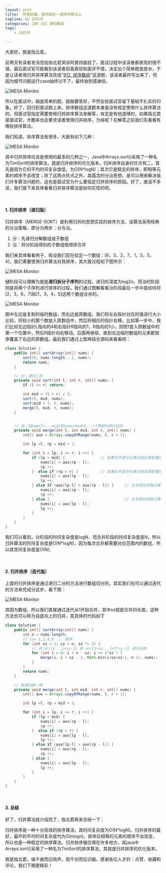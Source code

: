 ```yaml
---
layout: post
title:  阿里四面，居然栽在一道排序算法上
tagline: by 24只羊
categories: JDK JUC 源码解读
tags: 
    - 24只羊

---
```



大家好，我是指北君。

前两天有读者发消息给指北君哭诉阿里四面挂了，面试过程中该读者都表现的很不错，最后面试官可能看到该读者前面表现和面评不错，决定出个简单题放放水，于是让读者用归并排序算法完成"[912. 排序数组](https://leetcode-cn.com/problems/sort-an-array/)"这道题，该读者最终写出来了，但因为细节问题运行case始终过不了，最终收到感谢信。

<!--more-->


![MESA Monitor](http://www.javanorth.cn/assets/images/2021/Yang24/offer1.png)

所以在面试中，越是简单的题，就越要答好，不然会给面试官留下基础不扎实的印象。好了，回归到面试题上来，排序数组这道题本身是没有规定使用什么排序算法的，但面试官指定需要使用归并排序算法来解答，肯定是有他道理的，如果指北君是面试官，大概率也会要求读者使用归并排序，为啥呢？在解答之前我们先看看有哪些排序算法。

我们知道，排序算法有很多，大致有如下几种：

![MESA Monitor](http://www.javanorth.cn/assets/images/2021/Yang24/sortType.png)

其中归并排序应该是使用的最多的几种之一，Java中Arrays.sort()采用了一种名为TimSort的排序算法，就是归并排序的优化版本。归并排序自身的优点有二，首先是因为它的平均时间复杂度低，为O(N*logN)；其次它是稳定的排序，即相等元素的顺序不会改变；除了这两点优点之外，其蕴含的分治思想，是可以用来解决我们许多算法问题的，这也是面试官为什么要指定归并排序的原因。好了，废话不多说，我们接下来具体看看归并排序算法是如何实现的吧。


 <br/>



#### 1. 归并排序（递归版）

 归并排序（MERGE-SORT）是利用归并的思想实现的排序方法，该算法采用经典的分治策略，即分为两步：分与治。

1. 分：先递归分解数组成子数组
2. 治：将分阶段得到的子数组按顺序合并

我们来具体看看例子，假设我们现在给定一个数组：[6，3，2，7，1，3，5，4]，我们需要使用归并算法对其排序，其大致过程如下图所示：

![MESA Monitor](http://www.javanorth.cn/assets/images/2021/Yang24/mergeSort.png)

**分**阶段可以理解为就是**递归拆分子序列**的过程，递归的深度为log2n。而治的阶段则是将两个子序列进行排序的过程，我们通过图解看看治阶段最后一步中是如何将[2，3，6，7]和[1，3，4，5]这两个数组合并的。

![MESA Monitor](http://www.javanorth.cn/assets/images/2021/Yang24/mergeSort1.png)

图中左边是复制的临时数组，而右边是原数组，我们将左右指针对应的值进行大小比较，将较小的那个数放入原数组中，然后将相应的指针右移。比如第一步中，我们比较左边指针L指向的4和右指针R指向的1，R指向的1小，则把1放入原数组中的第一个位置中，然后R指针向右移动。后面再继续，直到左边临时数组的元素都按序覆盖了右边的原数组。最后我们通过上图再结合源码来看看吧：

```java
class Solution {
    public int[] sortArray(int[] nums) {
        sort(0, nums.length - 1, nums);
        return nums;
    }

    // 分：递归二分
    private void sort(int l, int r, int[] nums) {
        if (l >= r) return;

        int mid = (l + r) / 2;
        sort(l, mid, nums);
        sort(mid + 1, r, nums);
        merge(l, mid, r, nums);
    }


    // 治：将nums[l...mid]和nums[mid+1...r]两部分进行归并
    private void merge(int l, int mid, int r, int[] nums) {
        int[] aux = Arrays.copyOfRange(nums, l, r + 1);

        int lp =l, rp = mid + 1;

        for (int i = lp; i <= r; i ++) {
            if (lp > mid) {                // 如果左半部分元素已经全部处理完毕
                nums[i] = aux[rp - l];
                rp ++;
            }  else if (rp > r) {          // 如果右半部分元素已经全部处理完毕
                nums[i] = aux[lp - l];
                lp ++;
            } else if (aux[lp-l] > aux[rp - l]) {     // 左半部分所指元素 > 右半部分所指元素
                nums[i] = aux[rp - l];
                rp ++;
            } else {                                  // 左半部分所指元素 <= 右半部分所指元素
                nums[i] = aux[lp - l];
                lp ++;
            }
        }
    }
}
```

我们可以看到，分阶段的时间复杂度是logN，而合并阶段的时间复杂度是N，所以归并算法的时间复杂度是O(N*logN)，因为每次合并都需要对应范围内的数组，所以其空间复杂度是O(N);


 <br/>


#### 2. 归并排序（迭代版）

上面的归并排序是通过递归二分的方法进行数组切分的，其实我们也可以通过迭代的方法来完成分这步，看下图：

![MESA Monitor](http://www.javanorth.cn/assets/images/2021/Yang24/mergeSort2.png)

其因为数组，所以我们直接通过迭代从1开始合并，其中sz就是合并的长度，这种方法也可以称为自底向上的归并，其具体的代码如下

```java
class Solution {
    public int[] sortArray(int[] nums) {
        int n = nums.length;
        // sz= 1,2,4,8 ... 排序
        for (int sz = 1; sz < n; sz *= 2) {
            // 对 arr[i...i+sz-1] 和 arr[i+sz...i+2*sz-1] 进行归并
            for (int i = 0; i < n - sz; i += 2*sz ) {
                merge(i, i + sz - 1, Math.min(i+sz+sz-1, n-1), nums);
            }
        }
        return nums;
    }

  	// 和递归版一样
    private void merge(int l, int mid, int r, int[] nums) {
        int[] aux = Arrays.copyOfRange(nums, l, r + 1);

        int lp =l, rp = mid + 1;

        for (int i = lp; i <= r; i ++) {
            if (lp > mid) {
                nums[i] = aux[rp - l];
                rp ++;
            }  else if (rp > r) {
                nums[i] = aux[lp - l];
                lp ++;
            } else if (aux[lp-l] > aux[rp - l]) {
                nums[i] = aux[rp - l];
                rp ++;
            } else {
                nums[i] = aux[lp - l];
                lp ++;
            }
        }
    }
}
```


 <br/>



#### 3.  总结

好了，归并算法就介绍完了，指北君再来总结一下：

归并排序是一种十分高效的排序算法，其时间复杂度为O(N*logN)。归并排序的最好，最坏的平均时间复杂度均为O(nlogn)，排序后相等的元素的顺序不会改变，所以也是一种稳定的排序算法。归并排序被应用在许多地方，其java中Arrays.sort()采用了一种名为TimSort的排序算法，其就是归并排序的优化版本。

我是指北君，操千曲而后晓声，观千剑而后识器。感谢各位人才的：点赞、收藏和评论，我们下期更精彩！
